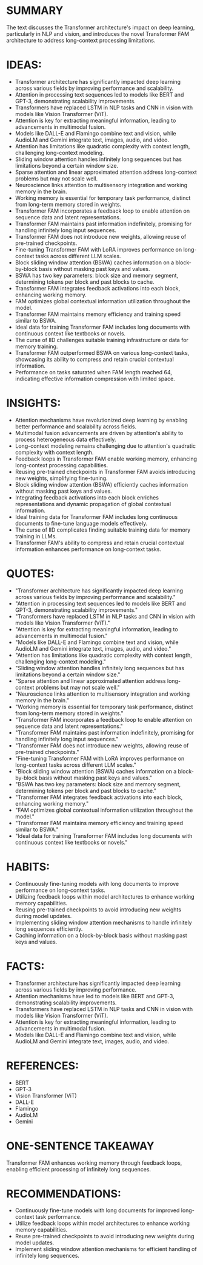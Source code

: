# SUMMARY
The text discusses the Transformer architecture's impact on deep learning, particularly in NLP and vision, and introduces the novel Transformer FAM architecture to address long-context processing limitations.

# IDEAS:
- Transformer architecture has significantly impacted deep learning across various fields by improving performance and scalability.
- Attention in processing text sequences led to models like BERT and GPT-3, demonstrating scalability improvements.
- Transformers have replaced LSTM in NLP tasks and CNN in vision with models like Vision Transformer (ViT).
- Attention is key for extracting meaningful information, leading to advancements in multimodal fusion.
- Models like DALL-E and Flamingo combine text and vision, while AudioLM and Gemini integrate text, images, audio, and video.
- Attention has limitations like quadratic complexity with context length, challenging long-context modeling.
- Sliding window attention handles infinitely long sequences but has limitations beyond a certain window size.
- Sparse attention and linear approximated attention address long-context problems but may not scale well.
- Neuroscience links attention to multisensory integration and working memory in the brain.
- Working memory is essential for temporary task performance, distinct from long-term memory stored in weights.
- Transformer FAM incorporates a feedback loop to enable attention on sequence data and latent representations.
- Transformer FAM maintains past information indefinitely, promising for handling infinitely long input sequences.
- Transformer FAM does not introduce new weights, allowing reuse of pre-trained checkpoints.
- Fine-tuning Transformer FAM with LoRA improves performance on long-context tasks across different LLM scales.
- Block sliding window attention (BSWA) caches information on a block-by-block basis without masking past keys and values.
- BSWA has two key parameters: block size and memory segment, determining tokens per block and past blocks to cache.
- Transformer FAM integrates feedback activations into each block, enhancing working memory.
- FAM optimizes global contextual information utilization throughout the model.
- Transformer FAM maintains memory efficiency and training speed similar to BSWA.
- Ideal data for training Transformer FAM includes long documents with continuous context like textbooks or novels.
- The curse of IID challenges suitable training infrastructure or data for memory training.
- Transformer FAM outperformed BSWA on various long-context tasks, showcasing its ability to compress and retain crucial contextual information.
- Performance on tasks saturated when FAM length reached 64, indicating effective information compression with limited space.

# INSIGHTS:
- Attention mechanisms have revolutionized deep learning by enabling better performance and scalability across fields.
- Multimodal fusion advancements are driven by attention's ability to process heterogeneous data effectively.
- Long-context modeling remains challenging due to attention's quadratic complexity with context length.
- Feedback loops in Transformer FAM enable working memory, enhancing long-context processing capabilities.
- Reusing pre-trained checkpoints in Transformer FAM avoids introducing new weights, simplifying fine-tuning.
- Block sliding window attention (BSWA) efficiently caches information without masking past keys and values.
- Integrating feedback activations into each block enriches representations and dynamic propagation of global contextual information.
- Ideal training data for Transformer FAM includes long continuous documents to fine-tune language models effectively.
- The curse of IID complicates finding suitable training data for memory training in LLMs.
- Transformer FAM's ability to compress and retain crucial contextual information enhances performance on long-context tasks.

# QUOTES:
- "Transformer architecture has significantly impacted deep learning across various fields by improving performance and scalability."
- "Attention in processing text sequences led to models like BERT and GPT-3, demonstrating scalability improvements."
- "Transformers have replaced LSTM in NLP tasks and CNN in vision with models like Vision Transformer (ViT)."
- "Attention is key for extracting meaningful information, leading to advancements in multimodal fusion."
- "Models like DALL-E and Flamingo combine text and vision, while AudioLM and Gemini integrate text, images, audio, and video."
- "Attention has limitations like quadratic complexity with context length, challenging long-context modeling."
- "Sliding window attention handles infinitely long sequences but has limitations beyond a certain window size."
- "Sparse attention and linear approximated attention address long-context problems but may not scale well."
- "Neuroscience links attention to multisensory integration and working memory in the brain."
- "Working memory is essential for temporary task performance, distinct from long-term memory stored in weights."
- "Transformer FAM incorporates a feedback loop to enable attention on sequence data and latent representations."
- "Transformer FAM maintains past information indefinitely, promising for handling infinitely long input sequences."
- "Transformer FAM does not introduce new weights, allowing reuse of pre-trained checkpoints."
- "Fine-tuning Transformer FAM with LoRA improves performance on long-context tasks across different LLM scales."
- "Block sliding window attention (BSWA) caches information on a block-by-block basis without masking past keys and values."
- "BSWA has two key parameters: block size and memory segment, determining tokens per block and past blocks to cache."
- "Transformer FAM integrates feedback activations into each block, enhancing working memory."
- "FAM optimizes global contextual information utilization throughout the model."
- "Transformer FAM maintains memory efficiency and training speed similar to BSWA."
- "Ideal data for training Transformer FAM includes long documents with continuous context like textbooks or novels."

# HABITS:
- Continuously fine-tuning models with long documents to improve performance on long-context tasks.
- Utilizing feedback loops within model architectures to enhance working memory capabilities.
- Reusing pre-trained checkpoints to avoid introducing new weights during model updates.
- Implementing sliding window attention mechanisms to handle infinitely long sequences efficiently.
- Caching information on a block-by-block basis without masking past keys and values.

# FACTS:
- Transformer architecture has significantly impacted deep learning across various fields by improving performance.
- Attention mechanisms have led to models like BERT and GPT-3, demonstrating scalability improvements.
- Transformers have replaced LSTM in NLP tasks and CNN in vision with models like Vision Transformer (ViT).
- Attention is key for extracting meaningful information, leading to advancements in multimodal fusion.
- Models like DALL-E and Flamingo combine text and vision, while AudioLM and Gemini integrate text, images, audio, and video.

# REFERENCES:
- BERT
- GPT-3
- Vision Transformer (ViT)
- DALL-E
- Flamingo
- AudioLM
- Gemini

# ONE-SENTENCE TAKEAWAY
Transformer FAM enhances working memory through feedback loops, enabling efficient processing of infinitely long sequences.

# RECOMMENDATIONS:
- Continuously fine-tune models with long documents for improved long-context task performance.
- Utilize feedback loops within model architectures to enhance working memory capabilities.
- Reuse pre-trained checkpoints to avoid introducing new weights during model updates.
- Implement sliding window attention mechanisms for efficient handling of infinitely long sequences.
